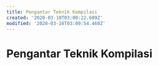 ```yaml
---
title: Pengantar Teknik Kompilasi
created: '2020-03-10T03:00:22.609Z'
modified: '2020-03-10T03:00:54.460Z'
---
```


# Pengantar Teknik Kompilasi


